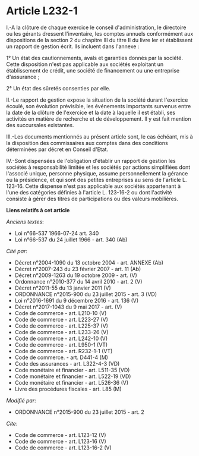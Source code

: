 # Article L232-1

I.-A la clôture de chaque exercice le conseil d'administration, le directoire ou les gérants dressent l'inventaire, les
comptes annuels conformément aux dispositions de la section 2 du chapitre III du titre II du livre Ier et établissent un
rapport de gestion écrit. Ils incluent dans l'annexe : 

1° Un état des cautionnements, avals et garanties donnés par la société. Cette disposition n'est pas applicable aux sociétés
exploitant un établissement de crédit, une société de financement ou une entreprise d'assurance ; 

2° Un état des sûretés consenties par elle. 

II.-Le rapport de gestion expose la situation de la société durant l'exercice écoulé, son évolution prévisible, les
événements importants survenus entre la date de la clôture de l'exercice et la date à laquelle il est établi, ses activités
en matière de recherche et de développement. Il y est fait mention des succursales existantes. 

III.-Les documents mentionnés au présent article sont, le cas échéant, mis à la disposition des commissaires aux comptes dans
des conditions déterminées par décret en Conseil d'Etat. 

IV.-Sont dispensées de l'obligation d'établir un rapport de gestion les sociétés à responsabilité limitée et les sociétés par
actions simplifiées dont l'associé unique, personne physique, assume personnellement la gérance ou la présidence, et qui sont
des petites entreprises au sens de l'article L. 123-16. Cette dispense n'est pas applicable aux sociétés appartenant à l'une
des catégories définies à l'article L. 123-16-2 ou dont l'activité consiste à gérer des titres de participations ou des
valeurs mobilières.

**Liens relatifs à cet article**

_Anciens textes_:

  - Loi n°66-537 1966-07-24 art. 340
  - Loi n°66-537 du 24 juillet 1966 - art. 340 (Ab)

_Cité par_:

  - Décret n°2004-1090 du 13 octobre 2004 - art. ANNEXE (Ab)
  - Décret  n°2007-243 du 23 février 2007 - art. 11 (Ab)
  - Décret n°2009-1263 du 19 octobre 2009 - art. (V)
  - Ordonnance n°2010-377 du 14 avril 2010 - art. 2 (V)
  - Décret n°2011-55 du 13 janvier 2011 (V)
  - ORDONNANCE n°2015-900 du 23 juillet 2015 - art. 3 (VD)
  - Loi n°2016-1691 du 9 décembre 2016 - art. 136 (V)
  - Décret n°2017-1043 du 9 mai 2017 - art. (V)
  - Code de commerce - art. L210-10 (V)
  - Code de commerce - art. L223-27 (V)
  - Code de commerce - art. L225-37 (V)
  - Code de commerce - art. L233-26 (V)
  - Code de commerce - art. L242-10 (V)
  - Code de commerce - art. L950-1 (VT)
  - Code de commerce - art. R232-1-1 (VT)
  - Code de commerce. - art. D441-4 (M)
  - Code des assurances - art. L322-4-3 (VD)
  - Code monétaire et financier - art. L511-35 (VD)
  - Code monétaire et financier - art. L522-19 (VD)
  - Code monétaire et financier - art. L526-36 (V)
  - Livre des procédures fiscales - art. L85 (M)

_Modifié par_:

  - ORDONNANCE n°2015-900 du 23 juillet 2015 - art. 2

_Cite_:

  - Code de commerce - art. L123-12 (V)
  - Code de commerce - art. L123-16 (V)
  - Code de commerce - art. L123-16-2 (V)
